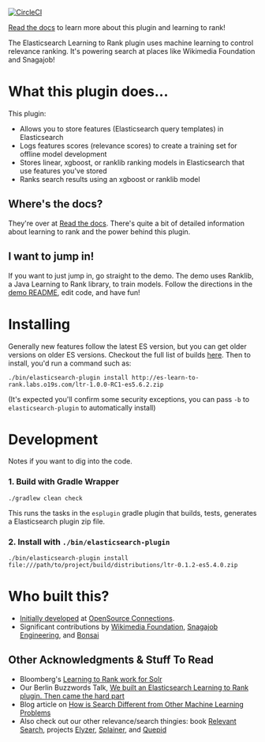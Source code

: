 [![CircleCI](https://circleci.com/gh/o19s/elasticsearch-learning-to-rank.svg?style=svg)](https://circleci.com/gh/o19s/elasticsearch-learning-to-rank)

[Read the docs](http://elasticsearch-learning-to-rank.readthedocs.io) to learn more about this plugin and learning to rank!

The Elasticsearch Learning to Rank plugin uses machine learning to control relevance ranking. It's powering search at places like Wikimedia Foundation and Snagajob!

# What this plugin does...

This plugin:

- Allows you to store features (Elasticsearch query templates) in Elasticsearch 
- Logs features scores (relevance scores) to create a training set for offline model development
- Stores linear, xgboost, or ranklib ranking models in Elasticsearch that use features you've stored
- Ranks search results using an xgboost or ranklib model

## Where's the docs?

They're over at [Read the docs](http://elasticsearch-learning-to-rank.readthedocs.io). There's quite a bit of detailed information about learning to rank and the power behind this plugin.

## I want to jump in!

If you want to just jump in, go straight to the demo. The demo uses Ranklib, a Java Learning to Rank library, to train models. Follow the directions in the [demo README](demo/README.md), edit code, and have fun!

# Installing

Generally new features follow the latest ES version, but you can get older versions on older ES versions. Checkout the full list of builds [here](http://es-learn-to-rank.labs.o19s.com). Then to install, you'd run a command such as:

`./bin/elasticsearch-plugin install http://es-learn-to-rank.labs.o19s.com/ltr-1.0.0-RC1-es5.6.2.zip`

(It's expected you'll confirm some security exceptions, you can pass `-b` to `elasticsearch-plugin` to automatically install)

# Development

Notes if you want to dig into the code.

### 1. Build with Gradle Wrapper

```
./gradlew clean check
```

This runs the tasks in the `esplugin` gradle plugin that builds, tests, generates a Elasticsearch plugin zip file.

### 2. Install with `./bin/elasticsearch-plugin`

```
./bin/elasticsearch-plugin install file:///path/to/project/build/distributions/ltr-0.1.2-es5.4.0.zip
```

# Who built this?
- [Initially developed](http://opensourceconnections.com/blog/2017/02/14/elasticsearch-learning-to-rank/) at [OpenSource Connections](http://opensourceconnections.com). 
- Significant contributions by [Wikimedia Foundation](https://wikimediafoundation.org/wiki/Home), [Snagajob Engineering](https://engineering.snagajob.com/), and [Bonsai](https://bonsai.io/)

## Other Acknowledgments & Stuff To Read
- Bloomberg's [Learning to Rank work for Solr](https://issues.apache.org/jira/browse/SOLR-8542)
- Our Berlin Buzzwords Talk, [We built an Elasticsearch Learning to Rank plugin. Then came the hard part](https://berlinbuzzwords.de/17/session/we-built-elasticsearch-learning-rank-plugin-then-came-hard-part)
- Blog article on [How is Search Different from Other Machine Learning Problems](http://opensourceconnections.com/blog/2017/08/03/search-as-machine-learning-prob/)
- Also check out our other relevance/search thingies: book [Relevant Search](http://manning.com/books/relevant-search), projects [Elyzer](http://github.com/o19s/elyzer), [Splainer](http://splainer.io), and [Quepid](http://quepid.com)
